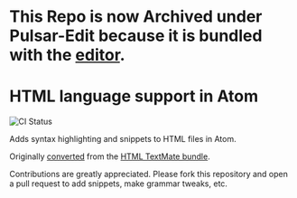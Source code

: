 # This Repo is now Archived under Pulsar-Edit because it is bundled with the [editor](https://github.com/pulsar-edit/pulsar/tree/master/packages#core-packages).

# HTML language support in Atom
![CI Status](https://github.com/atom/language-html/actions/workflows/main.yml/badge.svg)

Adds syntax highlighting and snippets to HTML files in Atom.

Originally [converted](http://flight-manual.atom.io/hacking-atom/sections/converting-from-textmate)
from the [HTML TextMate bundle](https://github.com/textmate/html.tmbundle).

Contributions are greatly appreciated. Please fork this repository and open a
pull request to add snippets, make grammar tweaks, etc.
